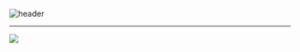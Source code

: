 ![header](https://capsule-render.vercel.app/api?type=venom&color=auto&height=200&text=GITHS&theme=radical&fontSize=90&section=header&animation=fadeIn)
<hr>
<img src="https://img.shields.io/badge/react-20232a.svg?style=for-the-badge&logo=react&logoColor=181717" />
